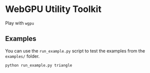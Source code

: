 # WebGPU Utility Toolkit

Play with `wgpu`

## Examples

You can use the `run_example.py` script to test the examples from the `examples/` folder.

```
python run_example.py triangle
```
